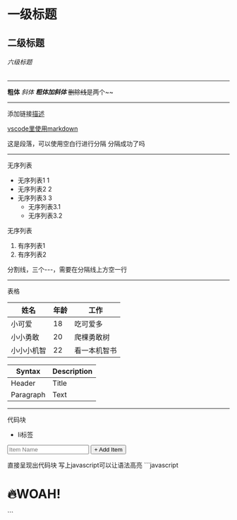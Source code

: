 # 一级标题
## 二级标题
###### 六级标题

---
**粗体**
*斜体*
***粗体加斜体***
~~删除线~~是两个~~

---

添加链接[描述](url地址)

[vscode里使用markdown](https://blog.csdn.net/m0_52937123/article/details/126611231)


这是段落，可以使用空白行进行分隔
分隔成功了吗

---
无序列表
- 无序列表1 1
- 无序列表2 2
- 无序列表3 3
  - 无序列表3.1
  - 无序列表3.2

无序列表
1. 有序列表1
2. 有序列表2

分割线，三个---，需要在分隔线上方空一行

---

表格

| 姓名 | 年龄 | 工作 |
|------ | ----| ------|
| 小可爱 |  18  | 吃可爱多 |
| 小小勇敢 |  20  | 爬棵勇敢树 |
| 小小小机智 |  22  | 看一本机智书 |

| Syntax      | Description |
| ----------- | ------ |
| Header      | Title       |
| Paragraph   | Text        |

---
代码块
<ul class="plates">
   <li>li标签</li>
</ul>
    <form class="add-items">
      <input type="text" name="item" placeholder="Item Name" required>
      <input type="submit" value="+ Add Item">
    </form>
直接呈现出代码块
写上javascript可以让语法高亮 
```javascript
  <div class="hero">
    <h1 contenteditable>🔥WOAH!</h1>
  </div>
```